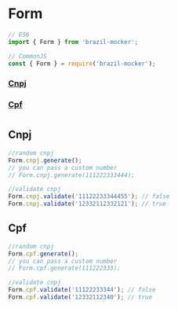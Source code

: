 # Form

```javascript
// ES6
import { Form } from 'brazil-mocker';

// CommonJS 
const { Form } = require('brazil-mocker');
```

### [Cnpj](#cnpj)
### [Cpf](#cpf)

# 

## Cnpj
```javascript
//random cnpj
Form.cnpj.generate();
// you can pass a custom number
// Form.cnpj.generate(111222333444);

//validate cnpj
Form.cnpj.validate('11122233344455'); // false
Form.cnpj.validate('12332112332121'); // true
```

## Cpf
```javascript
//random cnpj
Form.cpf.generate();
// you can pass a custom number
// Form.cpf.generate(111222333);

//validate cnpj
Form.cpf.validate('11122233344'); // false
Form.cpf.validate('12332112340'); // true
```